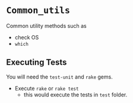 # `Common_utils`

Common utility methods such as
* check OS
* `which`


## Executing Tests

You will need the `test-unit` and `rake` gems.

* Execute `rake` or `rake test`
  * this would execute the tests in `test` folder.

